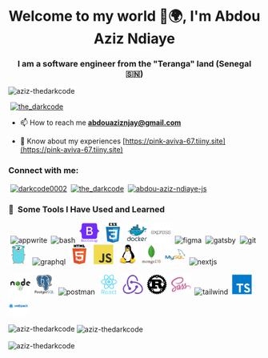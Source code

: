<h1 align="center">Welcome to my world 👋🌍, I'm Abdou Aziz Ndiaye</h1>
<h3 align="center">I am a software engineer from the "Teranga" land (Senegal 🇸🇳)</h3>

<p align="left"> <img src="https://komarev.com/ghpvc/?username=aziz-thedarkcode&label=Profile%20views&color=0e75b6&style=flat" alt="aziz-thedarkcode" /> </p>

<p align="left"> &nbsp;<a href="https://twitter.com/the_darkcode" target="blank"><img src="https://img.shields.io/twitter/follow/the_darkcode?logo=twitter&style=for-the-badge" alt="the_darkcode" /></a> </p>

- 📫 How to reach me **abdouaziznjay@gmail.com**

- 📄 Know about my experiences [https://pink-aviva-67.tiiny.site](https://pink-aviva-67.tiiny.site)

<h3 align="left">Connect with me:</h3>
<p align="left">
&nbsp;<a href="https://codepen.io/darkcode0002" target="blank"><img align="center" src="https://raw.githubusercontent.com/rahuldkjain/github-profile-readme-generator/master/src/images/icons/Social/codepen.svg" alt="darkcode0002" height="30" width="40" /></a>
&nbsp;<a href="https://twitter.com/the_darkcode" target="blank"><img align="center" src="https://raw.githubusercontent.com/rahuldkjain/github-profile-readme-generator/master/src/images/icons/Social/twitter.svg" alt="the_darkcode" height="30" width="40" /></a>
&nbsp;<a href="https://linkedin.com/in/abdou-aziz-ndiaye-js" target="blank"><img align="center" src="https://raw.githubusercontent.com/rahuldkjain/github-profile-readme-generator/master/src/images/icons/Social/linked-in-alt.svg" alt="abdou-aziz-ndiaye-js" height="30" width="40" /></a>
</p>

<h3 align="left">🚀 &nbsp;Some Tools I Have Used and Learned</h3>
<p align="left">
&nbsp;<img src="https://www.vectorlogo.zone/logos/appwriteio/appwriteio-icon.svg" alt="appwrite" width="40" height="40"/>
&nbsp;<img src="https://www.vectorlogo.zone/logos/gnu_bash/gnu_bash-icon.svg" alt="bash" width="40" height="40"/>
&nbsp;<img src="https://raw.githubusercontent.com/devicons/devicon/master/icons/bootstrap/bootstrap-plain-wordmark.svg" alt="bootstrap" width="40" height="40"/>
&nbsp;<img src="https://raw.githubusercontent.com/devicons/devicon/master/icons/css3/css3-original-wordmark.svg" alt="css3" width="40" height="40"/>
&nbsp;<img src="https://raw.githubusercontent.com/devicons/devicon/master/icons/docker/docker-original-wordmark.svg" alt="docker" width="40" height="40"/>
&nbsp;<img src="https://raw.githubusercontent.com/devicons/devicon/master/icons/express/express-original-wordmark.svg" alt="express" width="40" height="40"/>
&nbsp;<img src="https://www.vectorlogo.zone/logos/figma/figma-icon.svg" alt="figma" width="40" height="40"/>
&nbsp;<img src="https://www.vectorlogo.zone/logos/gatsbyjs/gatsbyjs-icon.svg" alt="gatsby" width="40" height="40"/>
&nbsp;<img src="https://www.vectorlogo.zone/logos/git-scm/git-scm-icon.svg" alt="git" width="40" height="40"/>
&nbsp;<img src="https://raw.githubusercontent.com/devicons/devicon/master/icons/go/go-original.svg" alt="go" width="40" height="40"/>
&nbsp;<img src="https://www.vectorlogo.zone/logos/graphql/graphql-icon.svg" alt="graphql" width="40" height="40"/>
&nbsp;<img src="https://raw.githubusercontent.com/devicons/devicon/master/icons/html5/html5-original-wordmark.svg" alt="html5" width="40" height="40"/>
&nbsp;<img src="https://raw.githubusercontent.com/devicons/devicon/master/icons/javascript/javascript-original.svg" alt="javascript" width="40" height="40"/>
&nbsp;<img src="https://raw.githubusercontent.com/devicons/devicon/master/icons/linux/linux-original.svg" alt="linux" width="40" height="40"/>
&nbsp;<img src="https://raw.githubusercontent.com/devicons/devicon/master/icons/mongodb/mongodb-original-wordmark.svg" alt="mongodb" width="40" height="40"/>
&nbsp;<img src="https://raw.githubusercontent.com/devicons/devicon/master/icons/mysql/mysql-original-wordmark.svg" alt="mysql" width="40" height="40"/>
&nbsp;<img src="https://cdn.worldvectorlogo.com/logos/nextjs-2.svg" alt="nextjs" width="40" height="40"/>
  <br/><br/>
&nbsp;<img src="https://raw.githubusercontent.com/devicons/devicon/master/icons/nodejs/nodejs-original-wordmark.svg" alt="nodejs" width="40" height="40"/>
&nbsp;<img src="https://raw.githubusercontent.com/devicons/devicon/master/icons/postgresql/postgresql-original-wordmark.svg" alt="postgresql" width="40" height="40"/>
&nbsp;<img src="https://www.vectorlogo.zone/logos/getpostman/getpostman-icon.svg" alt="postman" width="40" height="40"/>
&nbsp;<img src="https://raw.githubusercontent.com/devicons/devicon/master/icons/react/react-original-wordmark.svg" alt="react" width="40" height="40"/>
&nbsp;<img src="https://raw.githubusercontent.com/devicons/devicon/master/icons/redux/redux-original.svg" alt="redux" width="40" height="40"/>
&nbsp;<img src="https://raw.githubusercontent.com/devicons/devicon/master/icons/rust/rust-plain.svg" alt="rust" width="40" height="40"/>
&nbsp;<img src="https://raw.githubusercontent.com/devicons/devicon/master/icons/sass/sass-original.svg" alt="sass" width="40" height="40"/>
&nbsp;<img src="https://www.vectorlogo.zone/logos/tailwindcss/tailwindcss-icon.svg" alt="tailwind" width="40" height="40"/>
&nbsp;<img src="https://raw.githubusercontent.com/devicons/devicon/master/icons/typescript/typescript-original.svg" alt="typescript" width="40" height="40"/>
&nbsp;<img src="https://raw.githubusercontent.com/devicons/devicon/d00d0969292a6569d45b06d3f350f463a0107b0d/icons/webpack/webpack-original-wordmark.svg" alt="webpack" width="40" height="40"/>
</p>
<p><img align="left" src="https://github-readme-stats.vercel.app/api/top-langs?username=aziz-thedarkcode&show_icons=true&locale=en&layout=compact" alt="aziz-thedarkcode" /></p>

<p>&nbsp;<img align="center" src="https://github-readme-stats.vercel.app/api?username=aziz-thedarkcode&show_icons=true&locale=en" alt="aziz-thedarkcode" /></p>

<p><img align="center" src="https://github-readme-streak-stats.herokuapp.com/?user=aziz-thedarkcode&" alt="aziz-thedarkcode" /></p>

